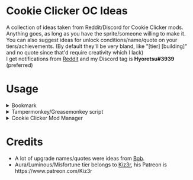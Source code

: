 # Cookie Clicker OC Ideas

A collection of ideas taken from Reddit/Discord for Cookie Clicker mods. Anything goes, as long as you have the sprite/someone willing to make it. You can also suggest ideas for unlock conditions/name/quote on your tiers/achievements. (By default they'll be very bland, like "[tier] [building]" and no quote since that'd require creativity which I lack)
<br/>
I get notifications from [Reddit](https://www.reddit.com/user/hyoretsu) and my Discord tag is **Hyoretsu#3939** (preferred)

# Usage

<details>
<summary>Bookmark</summary>
<br/>
<pre>
javascript: (function() {
	Game.LoadMod('https://hyoretsu.github.io/ccideas-mod/dist/CCIdeas.js');
}());
</pre>
</details>
<details>
<summary>Tampermonkey/Greasemonkey script</summary>
<br/>
<pre>
// ==UserScript==
// @name Cookie Clicker OC Ideas
// @namespace Cookie Clicker OC Ideas
// @include http://orteil.dashnet.org/cookieclicker/
// @include https://orteil.dashnet.org/cookieclicker/
// @include http://orteil.dashnet.org/cookieclicker/beta/
// @include https://orteil.dashnet.org/cookieclicker/beta/
// @version github-latest
// @grant none
// ==/UserScript==
<!-- -->
(function() {
    const checkReady = setInterval(function() {
        if (typeof Game.ready !== 'undefined' && Game.ready) {
            Game.LoadMod('https://hyoretsu.github.io/ccideas-mod/dist/CCIdeas.js');
            clearInterval(checkReady);
        }
    }, 1000);
})();
</pre>
</details>
<details>
<summary>Cookie Clicker Mod Manager</summary>
<br/>
Use this link: https://hyoretsu.github.io/ccideas-mod/dist/CCIdeas.js
</details>

# Credits

<ul>
 <li>A lot of upgrade names/quotes were ideas from <a href="https://github.com/MasterOfBob777/" target="_blank" and rel="noopener noreferrer">Bob</a>.</li>
 <li>Aura/Luminous/Misfortune tier belongs to <a href="https://twitter.com/Kiz3r_Official" target="_blank" and rel="noopener noreferrer">Kiz3r</a>, his Patreon is https://www.patreon.com/Kiz3r</li>
</ul>
